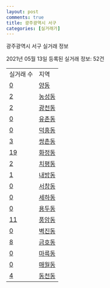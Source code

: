 ```yaml
---
layout: post
comments: true
title: 광주광역시 서구
categories: [실거래가]
---
```


광주광역시 서구 실거래 정보

2021년 05월 13일 등록된 실거래 정보: 52건


<table>
  <tr>
    <td>실거래 수</td>
    <td>지역</td>
  </tr>

  
  <tr>
    <td><a href="2914010400.html">0</a></td>
    <td><a href="2914010400.html">양동</a></td>
  </tr>
    

  <tr>
    <td><a href="2914010600.html">2</a></td>
    <td><a href="2914010600.html">농성동</a></td>
  </tr>
    

  <tr>
    <td><a href="2914011500.html">2</a></td>
    <td><a href="2914011500.html">광천동</a></td>
  </tr>
    

  <tr>
    <td><a href="2914011600.html">0</a></td>
    <td><a href="2914011600.html">유촌동</a></td>
  </tr>
    

  <tr>
    <td><a href="2914011700.html">0</a></td>
    <td><a href="2914011700.html">덕흥동</a></td>
  </tr>
    

  <tr>
    <td><a href="2914011800.html">3</a></td>
    <td><a href="2914011800.html">쌍촌동</a></td>
  </tr>
    

  <tr>
    <td><a href="2914011900.html">19</a></td>
    <td><a href="2914011900.html">화정동</a></td>
  </tr>
    

  <tr>
    <td><a href="2914012000.html">2</a></td>
    <td><a href="2914012000.html">치평동</a></td>
  </tr>
    

  <tr>
    <td><a href="2914012100.html">1</a></td>
    <td><a href="2914012100.html">내방동</a></td>
  </tr>
    

  <tr>
    <td><a href="2914012500.html">0</a></td>
    <td><a href="2914012500.html">서창동</a></td>
  </tr>
    

  <tr>
    <td><a href="2914012600.html">0</a></td>
    <td><a href="2914012600.html">세하동</a></td>
  </tr>
    

  <tr>
    <td><a href="2914012700.html">0</a></td>
    <td><a href="2914012700.html">용두동</a></td>
  </tr>
    

  <tr>
    <td><a href="2914012800.html">11</a></td>
    <td><a href="2914012800.html">풍암동</a></td>
  </tr>
    

  <tr>
    <td><a href="2914012900.html">0</a></td>
    <td><a href="2914012900.html">벽진동</a></td>
  </tr>
    

  <tr>
    <td><a href="2914013000.html">8</a></td>
    <td><a href="2914013000.html">금호동</a></td>
  </tr>
    

  <tr>
    <td><a href="2914013100.html">0</a></td>
    <td><a href="2914013100.html">마륵동</a></td>
  </tr>
    

  <tr>
    <td><a href="2914013200.html">0</a></td>
    <td><a href="2914013200.html">매월동</a></td>
  </tr>
    

  <tr>
    <td><a href="2914013300.html">4</a></td>
    <td><a href="2914013300.html">동천동</a></td>
  </tr>
    


</table>
    